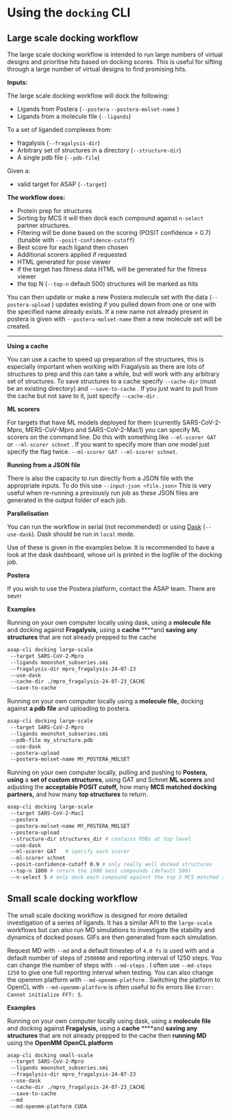 Using the `docking` CLI
======================

## Large scale docking workflow

The large scale docking workflow is intended to run large numbers of virtual designs and prioritise hits based on docking scores. This is useful for sifting through a large number of virtual designs to find promising hits.


**Inputs:**

The large scale docking workflow will dock the following:

- Ligands from Postera (`--postera` `--postera-molset-name` )
- Ligands from a molecule file (`--ligands`)

To a set of liganded complexes from:

- fragalysis (`--fragalysis-dir`)
- Arbitrary set of structures in a directory (`--structure-dir`)
- A single pdb file (`--pdb-file`)

Given a:

- valid target for ASAP (`--target`)

**The workflow does:**

- Protein prep for structures
- Sorting by MCS it will then dock each compound against `n-select`  partner structures.
- Filtering will be done based on the scoring (POSIT confidence > 0.7)  (tunable with `--posit-confidence-cutoff`)
- Best score for each ligand then chosen
- Additional scorers applied if requested
- HTML generated for pose viewer
- if the target has fitness data HTML will be generated for the fitness viewer
- the top N (`--top-n`  default 500) structures will be marked as hits

You can then update or make a new Postera molecule set with the data (`--postera-upload` ) updates existing if you pulled down from one or one with the specified name already exists. If a new name not already present in postera is given with `--postera-molset-name` then a new molecule set will be created.
****


**Using a cache**

You can use a cache to speed up preparation of the structures, this is especially important when working with Fragalysis as there are lots of structures to prep and this can take a while, but will work with any arbitrary set of structures. To save structures to a cache specify `--cache-dir` (must be an existing directory) and `--save-to-cache` . If you just want to pull from the cache but not save to it, just specify `--cache-dir` .

**ML scorers**

For targets that have ML models deployed for them (currently SARS-CoV-2-Mpro, MERS-CoV-Mpro and SARS-CoV-2-Mac1) you can specify ML scorers on the command line. Do this with something like `--ml-scorer GAT` or `--ml-scorer schnet` . If you want to specify more than one model just specify the flag twice. `--ml-scorer GAT --ml-scorer schnet`.

**Running from a JSON file**

There is also the  capacity to run directly from a JSON file with the appropriate inputs. To do this use `--input-json <file.json>` This is very useful when re-running a previously run job as these JSON files are generated in the output folder of each job.

**Parallelisation**

You can run the workflow in serial (not recommended) or using [Dask](https://www.dask.org/) (`--use-dask`). Dask should be run in  `local` mode.

Use of these is given in the examples below. It is recommended to have a look at the dask dashboard, whose url is printed in the logfile of the docking job.

**Postera**

If you wish to use the Postera  platform, contact the ASAP team. There are sevrr

**Examples**

Running on your own computer locally using dask, using a **molecule file**  and docking against **Fragalysis,** using a **cache**  ****and **saving any structures** that are not already prepped to the cache

```bash
asap-cli docking large-scale
 --target SARS-CoV-2-Mpro
 --ligands moonshot_subseries.smi
 --fragalysis-dir mpro_fragalysis-24-07-23
 --use-dask
 --cache-dir ./mpro_fragalysis-24-07-23_CACHE
 --save-to-cache
```

Running on your own computer locally using a **molecule file,**  docking against **a pdb file** and uploading to postera.

```bash
asap-cli docking large-scale
 --target SARS-CoV-2-Mpro
 --ligands moonshot_subseries.smi
 --pdb-file my_structure.pdb
 --use-dask
 --postera-upload
 --postera-molset-name MY_POSTERA_MOLSET
```


Running on your own computer locally,  pulling and pushing to **Postera, using** a **set of custom structures**, using GAT and Schnet **ML scorers** and adjusting the **acceptable POSIT cutoff,** how many **MCS matched docking partners,**  and how many **top structures** to return.

```bash
asap-cli docking large-scale
 --target SARS-CoV-2-Mac1
 --postera
 --postera-molset-name MY_POSTERA_MOLSET
 --postera-upload
 --structure-dir structures_dir # contains PDBs at top level
 --use-dask
 --ml-scorer GAT   # specify each scorer
 --ml-scorer schnet
 --posit-confidence-cutoff 0.9 # only really well docked structures
 --top-n 1000 # return the 1000 best compounds (default 500)
 --n-select 5 # only dock each compound against the top 5 MCS matched structures (default 10)

```

## Small scale docking workflow

The small scale docking workflow is designed for more detailed investigation of a series of ligands. It has a similar API to the `large-scale` workflows but can also run MD simulations to investigate the stability and dynamics of docked poses. GIFs are then generated from each simulation.


Request MD with `--md` and a default timestep of `4.0 fs` is used with  and a default number of steps of  `2500000` and reporting interval of 1250 steps. You can change the number of steps with `--md-steps` . I often use `--md-steps 1250` to give one full reporting interval when testing. You can also change the openmm platform with `--md-openmm-platform` . Switching the platform to OpenCL with `--md-openmm-platform` is often useful to fix errors like `Error: Cannot initialize FFT: 5`.


**Examples**

Running on your own computer locally using dask, using a **molecule file**  and docking against **Fragalysis,** using a **cache**  ****and **saving any structures** that are not already prepped to the cache then **running MD** using the **OpenMM OpenCL platform**

```bash
asap-cli docking small-scale
 --target SARS-CoV-2-Mpro
 --ligands moonshot_subseries.smi
 --fragalysis-dir mpro_fragalysis-24-07-23
 --use-dask
 --cache-dir ./mpro_fragalysis-24-07-23_CACHE
 --save-to-cache
 --md
 --md-openmm-platform CUDA
```
